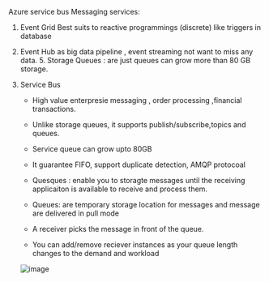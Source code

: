 Azure service bus Messaging services:
1. Event Grid
   Best suits to reactive programmings (discrete) like triggers in database
3. Event Hub
   as big data pipeline , event streaming not want to miss any data.
   5. Storage Queues : are just queues
      can grow more than 80 GB storage.
6. Service Bus
   * High value enterpresie messaging , order processing ,financial transactions.
   * Unlike storage queues, it supports publish/subscribe,topics and queues.
   * Service queue can grow upto 80GB
   * It guarantee FIFO, support duplicate detection, AMQP protocoal
  
   * Quesques : enable you to storagte messages until the receiving applicaiton is available to receive and process them.
   * Queues: are temporary storage location for messages  and message are delivered in pull mode
   * A receiver picks the message in front of the queue.
   * You can add/remove reciever instances as your queue length changes to the demand and workload
  
    ![image](https://github.com/user-attachments/assets/4d536198-3b1a-4880-a557-3e271ca57475)

